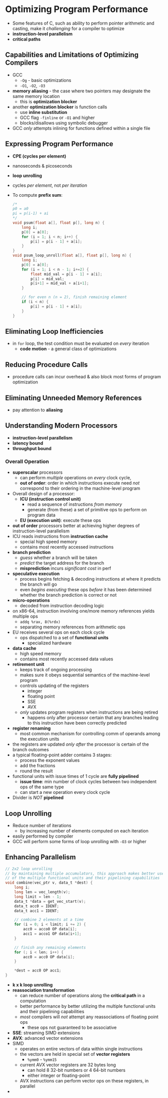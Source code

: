 # Optimizing Program Performance

- Some features of C, such as ability to perform pointer arithmetic and casting, make it _challenging_ for a compiler to optimize
- **instruction-level parallelism**
- **critical paths**

## Capabilities and Limitations of Optimizing Compilers

- GCC
  - `-Og` - basic optimizations
  - `-O1`, `-O2`, `-O3`
- **memory aliasing** - the case where two pointers may designate the same memory location
  - this is **optimization blocker**
- another **optimization blocker** is function calls
  - use **inline substitution**
  - GCC flag `-finline` or `-O1` and higher
  - blocks/disallows using symbolic debugger
- GCC _only_ attempts inlining for functions defined within a single file

## Expressing Program Performance

- **CPE (cycles per element)**
- nanoseconds & picoseconds
- **loop unrolling**
- cycles _per element_, not _per iteration_
- To compute **prefix sum**:

  ```c
  /*
  p0 = a0
  pi = p(i-1) + ai
  */
  void psum(float a[], float p[], long n) {
      long i;
      p[0] = a[0];
      for (i = 1; i < n; i++) {
          p[i] = p[i - 1] + a[i];
      }
  }
  void psum_loop_unroll(float a[], float p[], long n) {
      long i;
      p[0] = a[0];
      for (i = 1; i < n - 1; i+=2) {
          float mid_val = p[i - 1] + a[i];
          p[i] = mid_val;
          p[i+1] = mid_val + a[i+1];
      }

      // for even n (n = 2), finish remaining element
      if (i < n) {
          p[i] = p[i - 1] + a[i];
      }
  }
  ```

## Eliminating Loop Inefficiencies

- in `for` loop, the test condition must be evaluated on _every_ iteration
  - **code motion** - a general class of optimizations

## Reducing Procedure Calls

- procedure calls can incur overhead & also block most forms of program optimization

## Eliminating Unneeded Memory References

- pay attention to **aliasing**

## Understanding Modern Processors

- **instruction-level parallelism**
- **latency bound**
- **throughput bound**

### Overall Operation

- **superscalar** processors
  - can perform _multiple_ operations on _every_ clock cycle,
  - **out of order**: order in which instructions execute need _not_ correspond to their ordering in the machine-level program
- Overall design of a processor:
  - **ICU (instruction control unit)**
    - read a sequence of instructions _from memory_
    - generate (from these) a set of primitive ops to perform on program data
  - **EU (execution unit)**: execute these ops
- **out of order** processors better at achieving higher degrees of instruction-level parallelism
- ICU reads instructions from **instruction cache**
  - special high speed memory
  - contains most recently accessed instructions
- **branch prediction**
  - _guess_ whether a branch will be taken
  - _predict_ the target address for the branch
  - **misprediction** incurs _significant cost_ in perf
- **speculative execution**
  - process begins fetching & decoding instructions at where it predicts the branch will go
  - even _begins executing_ these ops _before_ it has been determined whether the branch prediction is correct or not
- **micro-operations**
  - decoded from instruction decoding logic
- on x86-64, instruction involving one/more memory references yields multiple ops
  - `addq %rax, 8(%rdx)`
  - separating memory references from arithmetic ops
- EU receives several ops on each clock cycle
  - ops dispatched to a set of **functional units**
    - specialized hardware
- **data cache**
  - high speed memory
  - contains most recently accessed data values
- **retirement unit**
  - keeps track of ongoing processing
  - makes sure it obeys sequential semantics of the machine-level program
  - controls updating of the registers
    - integer
    - floating point
    - SSE
    - AVX
  - _only_ updates program registers when instructions are being retired
    - happens only after processor certain that any branches leading to this instruction have been correctly predicted
- **register renaming**
  - most common mechanism for controlling comm of operands among the execution units
- the registers are updated _only after_ the processor is certain of the branch outcomes
- a typical floating-point adder contains 3 stages:
  - process the exponent values
  - add the fractions
  - round the result
- functional units with issue times of 1 cycle are **fully pipelined**
  - **issue time**: min number of clock cycles between two independent ops of the same type
  - can start a new operation every clock cycle
- Divider is _NOT_ **pipelined**

## Loop Unrolling

- Reduce number of iterations
  - by increasing number of elements computed on each iteration
- easily performed by compiler
- GCC will perform some forms of loop unrolling with `-O3` or higher

## Enhancing Parallelism

```c
// 2x2 loop unrolling
// by maintaining multiple accumulators, this approach makes better use
// of the multiple functional units and their pipelining capabilities
void combine(vec_ptr v, data_t *dest) {
    long i;
    long len = vec_length(v);
    long limit = len - 1;
    data_t *data = get_vec_start(v);
    data_t acc0 = IDENT;
    data_t acc1 = IDENT;

    // combine 2 elements at a time
    for (i = 0; i < limit; i += 2) {
        acc0 = acco0 OP data[i];
        acc1 = acco1 OP data[i+1];
    }

    // finish any remaining elements
    for (; i < len; i++) {
        acc0 = acc0 OP data[i];
    }

    *dest = acc0 OP acc1;
}
```

- **k x k loop unrolling**
- **reassociation transformation**
  - can reduce number of operations along the **critical path** in a computation
  - better performance by better utilizing the multiple functional units and their pipelining capabilities
  - _most_ compilers will _not_ attempt any reassociations of floating point ops
    - these ops not guaranteed to be associative
- **SSE**: streaming SIMD extensions
- **AVX**: advanced vector extensions
- SIMD
  - operates on entire vectors of data within single instructions
  - the vectors are held in special set of **vector registers**
    - `%ymm0` - `%ymm15`
  - current AVX vector registers are 32 bytes long
    - can hold 8 32-bit numbers or 4 64-bit numbers
    - either integer or floating-point
  - AVX instructions can perform vector ops on these registers, in parallel
-
